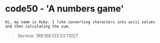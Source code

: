 # code50 - 'A numbers game'
    Hi, my name is Ruby. I like converting characters into ascii values and then calculating the sum.

> Service: 188.166.133.53:11027
